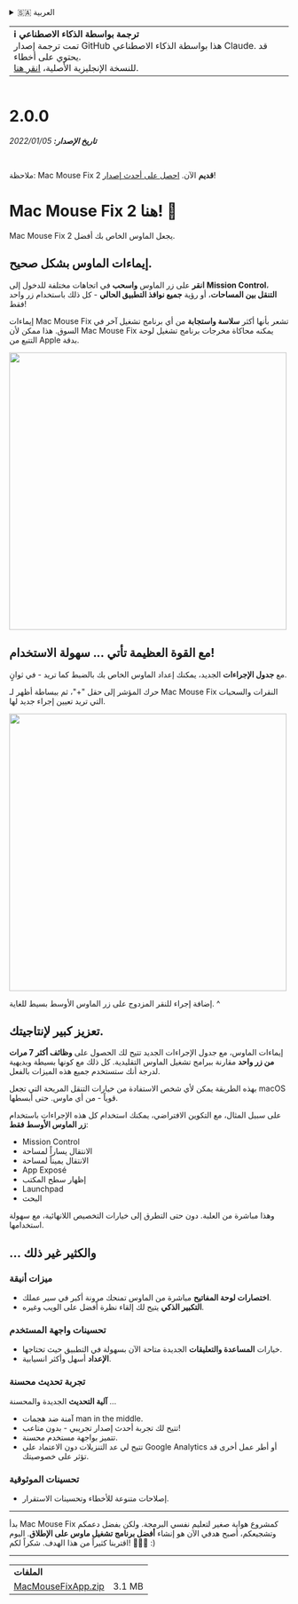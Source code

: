<details>
<summary>🇸🇦 العربية</summary>

[🇬🇧 English (GitHub)](https://github.com/noah-nuebling/mac-mouse-fix/releases/tag/2.0.0)\
[🇦🇩 Català](https://redirect.macmousefix.com/?target=mmf-release&tag=2.0.0&locale=ca)\
[🇩🇪 Deutsch](https://redirect.macmousefix.com/?target=mmf-release&tag=2.0.0&locale=de)\
[🇪🇸 Español](https://redirect.macmousefix.com/?target=mmf-release&tag=2.0.0&locale=es)\
[🇫🇷 Français](https://redirect.macmousefix.com/?target=mmf-release&tag=2.0.0&locale=fr)\
[🇮🇩 Indonesia](https://redirect.macmousefix.com/?target=mmf-release&tag=2.0.0&locale=id)\
[🇮🇹 Italiano](https://redirect.macmousefix.com/?target=mmf-release&tag=2.0.0&locale=it)\
[🇭🇺 Magyar](https://redirect.macmousefix.com/?target=mmf-release&tag=2.0.0&locale=hu)\
[🇳🇱 Nederlands](https://redirect.macmousefix.com/?target=mmf-release&tag=2.0.0&locale=nl)\
[🇵🇱 Polski](https://redirect.macmousefix.com/?target=mmf-release&tag=2.0.0&locale=pl)\
[🇧🇷 Português (Brasil)](https://redirect.macmousefix.com/?target=mmf-release&tag=2.0.0&locale=pt-BR)\
[🇵🇹 Português (Portugal)](https://redirect.macmousefix.com/?target=mmf-release&tag=2.0.0&locale=pt-PT)\
[🇷🇴 Română](https://redirect.macmousefix.com/?target=mmf-release&tag=2.0.0&locale=ro)\
[🇸🇪 Svenska](https://redirect.macmousefix.com/?target=mmf-release&tag=2.0.0&locale=sv)\
[🇻🇳 Tiếng Việt](https://redirect.macmousefix.com/?target=mmf-release&tag=2.0.0&locale=vi)\
[🇹🇷 Türkçe](https://redirect.macmousefix.com/?target=mmf-release&tag=2.0.0&locale=tr)\
[🇨🇿 Čeština](https://redirect.macmousefix.com/?target=mmf-release&tag=2.0.0&locale=cs)\
[🇬🇷 Ελληνικά](https://redirect.macmousefix.com/?target=mmf-release&tag=2.0.0&locale=el)\
[🇷🇺 Русский](https://redirect.macmousefix.com/?target=mmf-release&tag=2.0.0&locale=ru)\
[🇺🇦 Українська](https://redirect.macmousefix.com/?target=mmf-release&tag=2.0.0&locale=uk)\
[🇮🇱 עברית](https://redirect.macmousefix.com/?target=mmf-release&tag=2.0.0&locale=he)\
**🇸🇦 العربية**\
[🇮🇳 हिन्दी](https://redirect.macmousefix.com/?target=mmf-release&tag=2.0.0&locale=hi)\
[🇹🇭 ไทย](https://redirect.macmousefix.com/?target=mmf-release&tag=2.0.0&locale=th)\
[🇨🇳 中文 (简体)](https://redirect.macmousefix.com/?target=mmf-release&tag=2.0.0&locale=zh-Hans)\
[🇨🇳 中文 (繁體)](https://redirect.macmousefix.com/?target=mmf-release&tag=2.0.0&locale=zh-Hant)\
[🇭🇰 中文（香港)](https://redirect.macmousefix.com/?target=mmf-release&tag=2.0.0&locale=zh-HK)\
[🇯🇵 日本語](https://redirect.macmousefix.com/?target=mmf-release&tag=2.0.0&locale=ja)\
[🇰🇷 한국어](https://redirect.macmousefix.com/?target=mmf-release&tag=2.0.0&locale=ko)\
[Help translate Mac Mouse Fix to different languages!](https://github.com/noah-nuebling/mac-mouse-fix/discussions/731)
</details>
<table align=><td>
<b>ℹ️ ترجمة بواسطة الذكاء الاصطناعي</b><br>
تمت ترجمة إصدار GitHub هذا بواسطة الذكاء الاصطناعي Claude. قد يحتوي على أخطاء.<br>
للنسخة الإنجليزية الأصلية، <a href="https://github.com/noah-nuebling/mac-mouse-fix/releases/tag/2.0.0">انقر هنا</a>.
</td></table>

<table></table>

# 2.0.0
***تاريخ الإصدار:** 05‏/01‏/2022*

<br>

ملاحظة: Mac Mouse Fix 2 **قديم** الآن. [احصل على أحدث إصدار](https://github.com/noah-nuebling/mac-mouse-fix/releases)!

# Mac Mouse Fix 2 هنا! 🎉

Mac Mouse Fix 2 يجعل الماوس الخاص بك أفضل.

## إيماءات الماوس بشكل صحيح.

**انقر** على زر الماوس **واسحب** في اتجاهات مختلفة للدخول إلى **Mission Control**، **التنقل بين المساحات**، أو رؤية **جميع نوافذ التطبيق الحالي** - كل ذلك باستخدام زر واحد فقط!

إيماءات Mac Mouse Fix تشعر بأنها أكثر **سلاسة واستجابة** من أي برنامج تشغيل آخر في السوق.
هذا ممكن لأن Mac Mouse Fix يمكنه محاكاة مخرجات برنامج تشغيل لوحة التتبع من Apple بدقة.

<img width=500px src="https://user-images.githubusercontent.com/40808343/149643011-cc3311f1-af5c-453a-8206-2c6496d73d61.gif">

## مع القوة العظيمة تأتي ... سهولة الاستخدام!

مع **جدول الإجراءات** الجديد، يمكنك إعداد الماوس الخاص بك بالضبط كما تريد - في ثوانٍ.

حرك المؤشر إلى حقل "+"، ثم ببساطة أظهر لـ Mac Mouse Fix النقرات والسحبات التي تريد تعيين إجراء جديد لها.

<img width=500px src="https://user-images.githubusercontent.com/40808343/149642392-d0e25cf9-b49b-4398-b2e9-af2e810c8594.gif">

إضافة إجراء للنقر المزدوج على زر الماوس الأوسط بسيط للغاية. ^

## تعزيز كبير لإنتاجيتك.

إيماءات الماوس، مع جدول الإجراءات الجديد تتيح لك الحصول على **وظائف أكثر 7 مرات من زر واحد** مقارنة ببرامج تشغيل الماوس التقليدية. كل ذلك مع كونها بسيطة وبديهية لدرجة أنك ستستخدم جميع هذه الميزات بالفعل.

بهذه الطريقة يمكن لأي شخص الاستفادة من خيارات التنقل المريحة التي تجعل macOS قوياً - من أي ماوس. حتى أبسطها.

على سبيل المثال، مع التكوين الافتراضي، يمكنك استخدام كل هذه الإجراءات باستخدام **زر الماوس الأوسط فقط**:

- Mission Control
- الانتقال يساراً لمساحة
- الانتقال يميناً لمساحة
- App Exposé
- إظهار سطح المكتب
- Launchpad
- البحث

وهذا مباشرة من العلبة. دون حتى التطرق إلى خيارات التخصيص اللانهائية، مع سهولة استخدامها.

## ... والكثير غير ذلك

### ميزات أنيقة

- **اختصارات لوحة المفاتيح** مباشرة من الماوس تمنحك مرونة أكبر في سير عملك.
- **التكبير الذكي** يتيح لك إلقاء نظرة أفضل على الويب وغيره.

### تحسينات واجهة المستخدم

- خيارات **المساعدة والتعليقات** الجديدة متاحة الآن بسهولة في التطبيق حيث تحتاجها.
- **الإعداد** أسهل وأكثر انسيابية.

### تجربة تحديث محسنة

**آلية التحديث** الجديدة والمحسنة ...

- آمنة ضد هجمات man in the middle.
- تتيح لك تجربة أحدث إصدار تجريبي - بدون متاعب!
- تتميز بواجهة مستخدم محسنة.
- تتيح لي عد التنزيلات دون الاعتماد على Google Analytics أو أطر عمل أخرى قد تؤثر على خصوصيتك.

### تحسينات الموثوقية

- إصلاحات متنوعة للأخطاء وتحسينات الاستقرار.

---

بدأ Mac Mouse Fix كمشروع هواية صغير لتعليم نفسي البرمجة. ولكن بفضل دعمكم وتشجيعكم، أصبح هدفي الآن هو إنشاء **أفضل برنامج تشغيل ماوس على الإطلاق**. اليوم اقتربنا كثيراً من هذا الهدف. شكراً لكم! 🚀🚀🚀 :)

---

<table align="start">
<tr>
    <td colspan=2>
        <b>الملفات</b>
    </td>
</tr>
<tr>
    <td><a href="https://github.com/noah-nuebling/mac-mouse-fix/releases/download/2.0.0/MacMouseFixApp.zip">MacMouseFixApp.zip</a></td>
    <td>3.1 MB</td>
</tr>
</table>